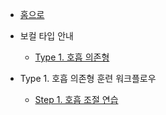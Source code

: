 - [홈으로](README.md)

- 보컬 타입 안내
  - [Type 1. 호흡 의존형](type1.md)

- Type 1. 호흡 의존형 훈련 워크플로우
  - [Step 1. 호흡 조절 연습](type1-step1.md)
